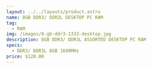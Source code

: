 ```yaml
---
layout: ../../layouts/product.astro
name: 8GB DDR3/ DDR3L DESKTOP PC RAM
tag:
  - RAM
img: /images/8-gb-ddr3-1333-desktop.jpg
description: 8GB DDR3/ DDR3L ASSORTED DESKTOP PC RAM
specs:
  - DDR3/ DDR3L 8GB 1600MHz
price: $120.00
---
```

